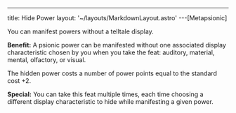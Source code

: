 ---
title: Hide Power
layout: '~/layouts/MarkdownLayout.astro'
---[Metapsionic]

You can manifest powers without a telltale display.

**Benefit:** A psionic power can be manifested without one associated display
characteristic chosen by you when you take the feat: auditory, material,
mental, olfactory, or visual.

The hidden power costs a number of power points equal to the standard cost +2.

**Special:** You can take this feat multiple times, each time choosing a
different display characteristic to hide while manifesting a given power.

